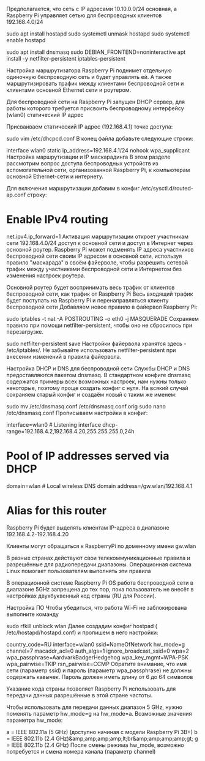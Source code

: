 Предполагается, что сеть с IP адресами 10.10.0.0/24 основная, а Raspberry Pi управляет сетью для беспроводных клиентов 192.168.4.0/24

sudo apt install hostapd
sudo systemctl unmask hostapd
sudo systemctl enable hostapd

sudo apt install dnsmasq
sudo DEBIAN_FRONTEND=noninteractive apt install -y netfilter-persistent iptables-persistent

Настройка маршрутизатора
Raspberry Pi поднимет отдельную одиночную беспроводную сеть и будет управлять ей. А также маршрутизировать трафик между клиентами беспроводной сети и клиентами основной Ethernet сети и роутером.

Для беспроводной сети на Raspberry Pi запущен DHCP сервер, для работы которого требуется присвоить беспроводному интерфейсу (wlan0) статический IP адрес

Присваиваем статический IP адрес (192.168.4.1) точке доступа:

sudo vim /etc/dhcpcd.conf
В конец файла добавьте следующие строки:

interface wlan0
static ip_address=192.168.4.1/24
nohook wpa_supplicant
Настройка маршрутизации и IP маскарадинга
В этом разделе рассмотрим вопрос доступа беспроводных устройств из вспомогательной сети, организованной Raspberry Pi, к компьютерам основной Ethernet-сети и интернету.

Для включения маршрутизации добавим в конфиг /etc/sysctl.d/routed-ap.conf строку:

# Enable IPv4 routing
net.ipv4.ip_forward=1
Активация маршрутизации откроет участникам сети 192.168.4.0/24 доступ к основной сети и доступ в Интернет через основной роутер. Raspberry Pi может подменять IP адреса участников беспроводной сети своим IP адресом в основной сети, используя правило "маскарада" в своём файерволе, чтобы разрешить сетевой трафик между участниками беспроводной сети и Интернетом без изменения настроек роутера.

Основной роутер будет воспринимать весь трафик от клиентов беспроводной сети, как трафик от Raspberry Pi
Весь входящий трафик будет поступать на Raspberry Pi и перенаправляться клиенту беспроводной сети
Добавляем новое правило в файервол Raspberry Pi:

sudo iptables -t nat -A POSTROUTING -o eth0 -j MASQUERADE
Сохраняем правило при помощи netfilter-persistent, чтобы оно не сбросилось при перезагрузке.

sudo netfilter-persistent save
Настройки файервола хранятся здесь - /etc/iptables/. Не забывайте использовать netfilter-persistent при внесении изменений в правила файервола.

Настройка DHCP и DNS для беспроводной сети
Службы DHCP и DNS предоставляются пакетом dnsmasq. В стандартном конфиге dnsmasq содержатся примеры всех возможных настроек, нам нужны только некоторые, поэтому проще создать конфиг с нуля. На всякий случай сохраняем старый конфиг и создаём новый с таким же именем:

sudo mv /etc/dnsmasq.conf /etc/dnsmasq.conf.orig
sudo nano /etc/dnsmasq.conf
Прописываем настройки в конфиг:

interface=wlan0 # Listening interface
dhcp-range=192.168.4.2,192.168.4.20,255.255.255.0,24h
# Pool of IP addresses served via DHCP
domain=wlan     # Local wireless DNS domain
address=/gw.wlan/192.168.4.1
# Alias for this router
Raspberry Pi будет выделять клиентам IP-адреса в диапазоне 192.168.4.2-192.168.4.20

Клиенты могут обращаться к RaspberryPi по доменному имени gw.wlan

В разных странах действуют свои телекоммуникационные правила и разрешённые для радиопередачи диапазоны. Операционная система Linux помогает пользователям выполнять эти правила

В операционной системе Raspberry Pi OS работа беспроводной сети в диапазоне 5GHz запрещена до тех пор, пока пользователь не внесёт в настройках двухбуквенный код страны (RU для России).

Настройка ПО
Чтобы убедиться, что работа Wi-Fi не заблокирована выполните команду

sudo rfkill unblock wlan
Далее создадим конфиг hostpad ( /etc/hostapd/hostapd.conf) и пропишем в него настройки:

country_code=RU
interface=wlan0
ssid=NameOfNetwork
hw_mode=g
channel=7
macaddr_acl=0
auth_algs=1
ignore_broadcast_ssid=0
wpa=2
wpa_passphrase=AardvarkBadgerHedgehog
wpa_key_mgmt=WPA-PSK
wpa_pairwise=TKIP
rsn_pairwise=CCMP
Обратите внимание, что имя сети (параметр ssid) и пароль (параметр wpa_passphrase) не должны содержать кавычек. Пароль должен иметь длину от 6 до 64 символов

Указание кода страны позволяет Raspberry Pi использовать для передачи данных разрешённые в этой стране частоты.

Чтобы использовать для передачи данных диапазон 5 GHz, нужно поменять параметр hw_mode=g на hw_mode=a. Возможные значения параметра hw_mode:

a = IEEE 802.11a (5 GHz) (доступно начиная с модели Raspberry Pi 3B+)
b = IEEE 802.11b (2.4 GHz)&amp;amp;amp;amp;amp;lt;br&amp;amp;amp;amp;amp;gt;
g = IEEE 802.11b (2.4 GHz)
После смены режима hw_mode, возможно потребуется и смена номера канала (параметр channel)
